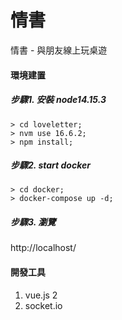 # 情書
情書 - 與朋友線上玩桌遊

#### 環境建置
##### 步驟1. 安裝 node14.15.3
```
> cd loveletter;
> nvm use 16.6.2;
> npm install;
```

##### 步驟2. start docker
```
> cd docker;
> docker-compose up -d;
```

##### 步驟3. 瀏覽
http://localhost/

#### 開發工具
1. vue.js 2
3. socket.io